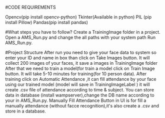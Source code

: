 #CODE REQUIREMENTS

Opencv(pip install opencv-python)
Tkinter(Available in python)
PIL (pip install Pillow)
Pandas(pip install pandas)

#What steps you have to follow?
Create a TrainingImage folder in a project.
Open a AMS_Run.py and change the all paths with your system path
Run AMS_Run.py.

#Project Structure
After run you need to give your face data to system so enter your ID and name in box than click on Take Images button.
It will collect 200 images of your faces, it save a images in TrainingImage folder
After that we need to train a model(for train a model click on Train Image button.
It will take 5-10 minutes for training(for 10 person data).
After training click on Automatic Attendance ,it can fill attendance by your face using our trained model (model will save in TrainingImageLabel )
it will create .csv file of attendance according to time & subject.
You can store data in database (install wampserver),change the DB name according to your in AMS_Run.py.
Manually Fill Attendance Button in UI is for fill a manually attendance (without facce recognition),it's also create a .csv and store in a database.
